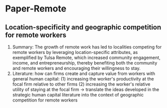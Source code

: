 # Paper-Remote
## Location-specificity and geographic competition for remote workers
1. Summary: The growth of remote work has led to localities competing for remote workers by leveraging location-specific attributes, as exemplified by Tulsa Remote, which increased community engagement, income, and entrepreneurship, thereby benefiting both the community and remote workers and encouraging their willingness to stay.
2. Literature: how can firms create and capture value from workers with general human capital: (1) increasing the worker's productivity at the focal firm relative to other firms (2) increasing the worker's relative utility of staying at the focal firm 
-> translate the ideas developed in the strategic human capital literature into the context of geographic competition for remote workers 
